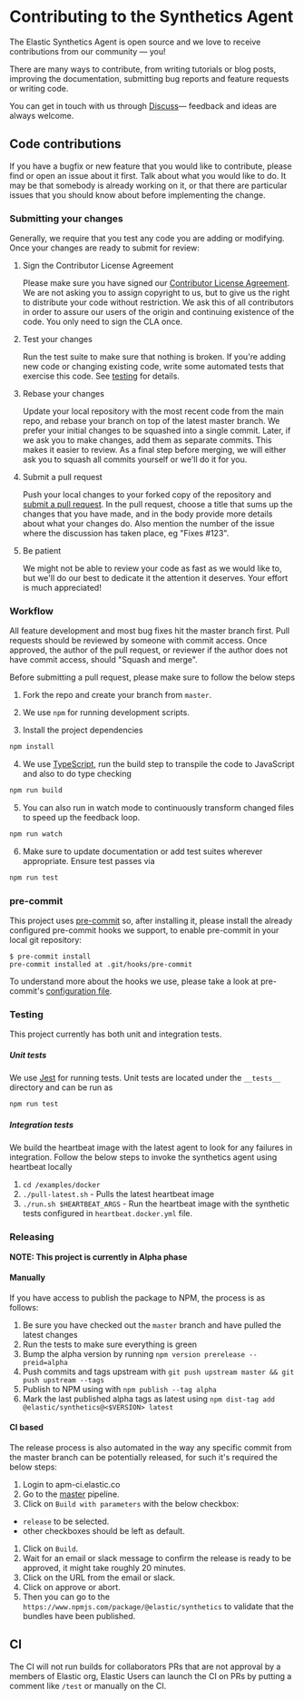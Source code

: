# Contributing to the Synthetics Agent

The Elastic Synthetics Agent is open source and we love to receive contributions from our community — you!

There are many ways to contribute, from writing tutorials or blog posts,
improving the documentation, submitting bug reports and feature requests or
writing code.

You can get in touch with us through [Discuss](https://discuss.elastic.co/tags/c/observability/uptime/75/synthetics)—
feedback and ideas are always welcome.

## Code contributions

If you have a bugfix or new feature that you would like to contribute,
please find or open an issue about it first. Talk about what you would like to do.
It may be that somebody is already working on it,
or that there are particular issues that you should know about before implementing the change.

### Submitting your changes

Generally, we require that you test any code you are adding or modifying.
Once your changes are ready to submit for review:

1. Sign the Contributor License Agreement

   Please make sure you have signed our [Contributor License Agreement](https://www.elastic.co/contributor-agreement/).
   We are not asking you to assign copyright to us, but to give us the right to
   distribute your code without restriction. We ask this of all contributors in
   order to assure our users of the origin and continuing existence of the code.
   You only need to sign the CLA once.

2. Test your changes

   Run the test suite to make sure that nothing is broken. If you're adding new
   code or changing existing code, write some automated tests that exercise this
   code. See [testing](#testing) for details.

3. Rebase your changes

   Update your local repository with the most recent code from the main repo,
   and rebase your branch on top of the latest master branch. We prefer your
   initial changes to be squashed into a single commit. Later, if we ask you to
   make changes, add them as separate commits. This makes it easier to review.
   As a final step before merging, we will either ask you to squash all commits
   yourself or we'll do it for you.

4. Submit a pull request

   Push your local changes to your forked copy of the repository and [submit a
   pull request](https://help.github.com/articles/using-pull-requests). In the
   pull request, choose a title that sums up the changes that you have made,
   and in the body provide more details about what your changes do. Also mention
   the number of the issue where the discussion has taken place, eg "Fixes #123".

5. Be patient

   We might not be able to review your code as fast as we would like to,
   but we'll do our best to dedicate it the attention it deserves.
   Your effort is much appreciated!

### Workflow

All feature development and most bug fixes hit the master branch first.
Pull requests should be reviewed by someone with commit access. Once approved,
the author of the pull request, or reviewer if the author does not have commit
access, should "Squash and merge".

Before submitting a pull request, please make sure to follow the below steps

1. Fork the repo and create your branch from `master`.

2. We use `npm` for running development scripts.

3. Install the project dependencies

```sh
npm install
```

4. We use [TypeScript](https://www.typescriptlang.org/), run the build step to
   transpile the code to JavaScript and also to do type checking

```sh
npm run build
```

5. You can also run in watch mode to continuously transform changed files to
   speed up the feedback loop.

```sh
npm run watch
```

6. Make sure to update documentation or add test suites wherever appropriate.
   Ensure test passes via

```sh
npm run test
```

### pre-commit

This project uses [pre-commit](https://pre-commit.com/) so, after installing it, please install the already configured pre-commit hooks we support, to enable pre-commit in your local git repository:

```shell
$ pre-commit install
pre-commit installed at .git/hooks/pre-commit
```

To understand more about the hooks we use, please take a look at pre-commit's [configuration file](./.pre-commit-config.yml).

### Testing

This project currently has both unit and integration tests.

##### Unit tests

We use [Jest](https://github.com/facebook/jest) for running tests. Unit tests
are located under the `__tests__` directory and can be run as

```sh
npm run test
```

##### Integration tests

We build the heartbeat image with the latest agent to look for any failures in
integration. Follow the below steps to invoke the synthetics agent using
heartbeat locally

1. `cd /examples/docker`
2. `./pull-latest.sh` - Pulls the latest heartbeat image
3. `./run.sh $HEARTBEAT_ARGS` - Run the heartbeat image with the
   synthetic tests configured in `heartbeat.docker.yml` file.

### Releasing

**NOTE: This project is currently in Alpha phase**

#### Manually

If you have access to publish the package to NPM, the process is as follows:

1. Be sure you have checked out the `master` branch and have pulled the latest changes
1. Run the tests to make sure everything is green
1. Bump the alpha version by running `npm version prerelease --preid=alpha`
1. Push commits and tags upstream with `git push upstream master && git push upstream --tags`
1. Publish to NPM using with `npm publish --tag alpha`
1. Mark the last published alpha tags as latest using `npm dist-tag add @elastic/synthetics@<$VERSION> latest`

#### CI based

The release process is also automated in the way any specific commit from the master branch can be potentially released, for such it's required the below steps:

1. Login to apm-ci.elastic.co
1. Go to the [master](https://apm-ci.elastic.co/job/apm-agent-rum/job/elastic-synthetics/job/master/) pipeline.
1. Click on `Build with parameters` with the below checkbox:

- `release` to be selected.
- other checkboxes should be left as default.

1. Click on `Build`.
1. Wait for an email or slack message to confirm the release is ready to be approved, it might take roughly 20 minutes.
1. Click on the URL from the email or slack.
1. Click on approve or abort.
1. Then you can go to the `https://www.npmjs.com/package/@elastic/synthetics` to validate that the bundles have been published.

## CI

The CI will not run builds for collaborators PRs that are not approval by a members of Elastic org,
Elastic Users can launch the CI on PRs by putting a comment like `/test` or manually on the CI.
